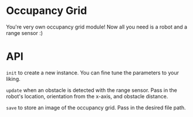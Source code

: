# Occupancy Grid

You're very own occupancy grid module! Now all you need is a robot and a range sensor :)

# API

`init` to create a new instance. You can fine tune the parameters to your liking.

`update` when an obstacle is detected with the range sensor. Pass in the robot's location,
orientation from the x-axis, and obstacle distance.

`save` to store an image of the occupancy grid. Pass in the desired file path.